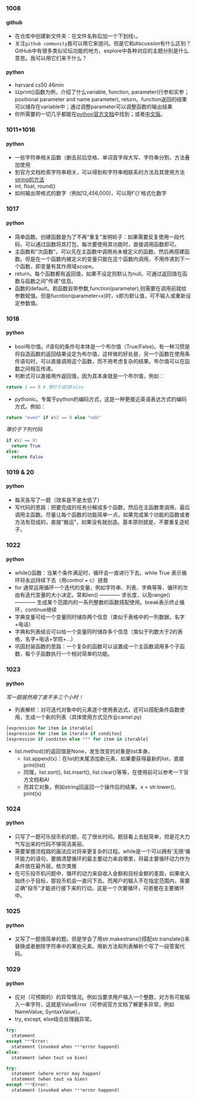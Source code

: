 ### 1008
#### github
- 在仓库中创建新文件夹：在文件名称后加一个下划线`\`。    
- 关注`github community`我可以用它来提问。但是它和*discussion*有什么区别？GitHub中有很多类似论坛功能的地方。explore中各种对应的主题分别是什么意思。我可以用它们来干什么？
#### python
- harvard cs50 46min
- 以print()函数为例，介绍了什么variable, function, parameter(行参和实参；positional parameter and name parameter), return。function返回的结果可以储存在variable中；通过调整parameter可以调整函数的输出结果
- 你所需要的一切几乎都能在[python官方文档](https://docs.python.org/3.13/)中找到；或者[中文版](https://docs.python.org/zh-cn/3/)。

### 1011+1016
#### python
- 一些字符串相关函数（删去前后空格、单词首字母大写、字符串分割、方法叠加使用
- 到官方文档检索字符串相关，可以得到和字符串相联系的方法及其使用方法[string的方法](https://docs.python.org/3.13/library/stdtypes.html#string-methods)
- int, float, round()
- 如何输出带格式的数字（例如12,456,000)，可以用f'{}'格式化数字

### 1017
#### python
- 简单函数。创建函数是为了不再"重复"发明轮子：如果需要反复使用一段代码，可以通过函数将其打包，每次要使用其功能时，直接调用函数即可。
- 主函数和"次函数"。可以先在主函数中调用尚未被定义的函数，然后再搭建函数。但是在一个函数内被定义的变量只能在这个函数内调用，不用传递到下一个函数，即变量有其作用域scope。
- return。每个函数都有返回值，如果不设定则默认为null。可通过返回值在函数与函数之间"传递"信息。
- 函数的default。若函数自带参数,function(parameter),则需要在调用前就给参数赋值。但是fucntion(parameter=x)时，x即为默认值，可不输入或重新设定参数值。

### 1018
#### python
- bool布尔值。if语句的条件句本体是一个布尔值（True/False)。有一种习惯是将自造函数的返回结果设定为布尔值，这样做的好处是，另一个函数在使用条件语句时，可以直接调用这个函数，而不用考虑复杂的结果。布尔值可以在函数之间相互传递。
- 判断式可以直接用作返回值，因为其本身就是一个布尔值，例如：
```python
return 1 == 9 # 等价于返回False
```
- pythonic。专属于python的编码方式，这是一种更接近英语表达方式的编码方式。例如：
```python
return "even" if x%2 == 0 else "odd"
```
*等价于下列代码*
```python
if x%2 == 0:
  return True
else:
  return False
```

### 1019 & 20
#### python
- 每天各写了一题（效率是不是太低了）
- 写代码的思路：把要完成的任务分解成多个函数，然后在主函数里调用，最后调用主函数。尽量让每个函数的功能简单一点。如果完成某个功能的函数或者方法有现成的，直接"搬运"，如果没有就创造。基本原则就是，不要重复造轮子。

### 1022
#### python
- while()函数：当某个条件满足时，循环会一直进行下去。while True 表示循环将永远持续下去（用control + c）拯救
- for 通常运用循环一个迭代的变量，例如字符串、列表、字典等等，循环的次由有迭代变量的大小决定。常和len() ———— 求长度，以及range() ———— 生成某个范围内的一系列整数的函数搭配使用。break表示终止循环，continue继续
- 字典变量可给一个变量同时储存两个信息（类似于表格中的一列数据，名字+电话）
- 字典和列表结合可以给一个变量同时储存多个信息（类似于列数大于2的表格，名字+电话+学院+...）
- 巩固封装函数的思路：一个复杂的函数可以设置成一个主函数调用多个子函数，每个子函数执行一个相对简单的功能。

### 1023
#### python
*写一题居然用了差不多三个小时！*
- 列表解析：对可迭代对象中的元素逐个使用表达式，还可以搭配条件函数使用，生成一个新的列表（具体使用方式见作业camel.py)
```python
[expression for item in iterable]
[expression for item in iterale if conditon]
[expression if conditon else *** for item in iterable]
```
- list.method()的返回值是None，发生改变的对象是list本身。
  - list.append(x)：在list的末尾添加新元素，如果要获得最新的list，直接print(list)
  - 同理，list.sort(), list.insert(), list.clear()等等，在使用前可以参考一下官方文档和AI
  - 而其它对象，例如string回返回一个操作后的结果。x = str.lower(), print(x)

### 1024
#### python
- 只写了一题可乐投币机的题，花了很长时间。题目看上去挺简单，但是花大力气写出来的代码不够简洁美丽。
- 需要掌握流程路的画法应对将来更复杂的过程。while是一个可以拥有'无限'循环能力的语句，要搞清楚循环的最主要动力来自哪里，将最主要循环动力作为条件放在最外层，依次类推
- 在可乐投币机问题中，循环的动力来自收入金额和目标金额的差距，如果收入始终小于目标，那投币机会一直问下去。而用户的输入不在指定范围内，需要正确"投币"才能进行接下来的行动，这是一个次要循环，可嵌套在主要循环中。

### 1025
#### python
- 又写了一题很简单的题。但是学会了用str.makestrans()搭配str.translate()来替换或者删除字符串中的某些元素。用新方法和列表解析个写了一段答案代码。

### 1029
#### python
- 应对（可预期的）的异常情况。例如当要求用户输入一个整数，对方有可能输入一串字符，这就是ValueError（可参阅官方文档了解更多异常，例如NameValue, SyntaxValue）。
- try, except, else结合处理器异常。
```python
try:
  statement
except ***Error:
  statement (invoked when ***error happend)
else:
  statement (when tout va bien)

try:
  statement (where error may happen)
  statement (when tout va bien)
except ***Error:
  statement (invoked when ***error happend)

